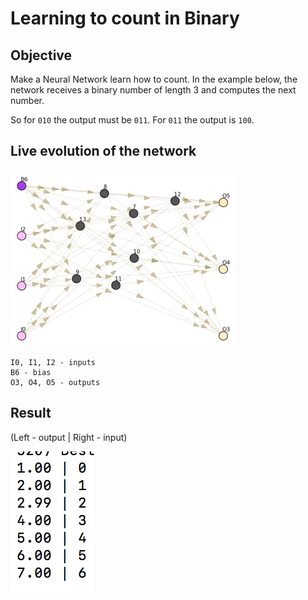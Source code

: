 # Learning to count in Binary

## Objective
Make a Neural Network learn how to count. In the example below, the network receives a binary number of length 3 and computes the next number.

So for `010` the output must be `011`.
For `011` the output is `100`.

## Live evolution of the network
![](./aux/learning-to-count.gif)

~~~
I0, I1, I2 - inputs
B6 - bias
O3, O4, O5 - outputs
~~~

## Result
(Left - output | Right - input)

![](./aux/result.png)
